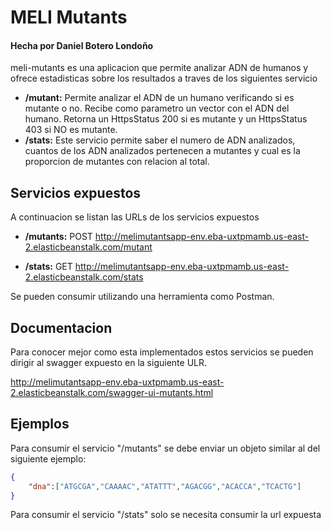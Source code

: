 # MELI Mutants
#### Hecha por Daniel Botero Londoño
meli-mutants es una aplicacion que permite analizar ADN de humanos 
y ofrece estadisticas sobre los resultados a traves de los siguientes servicio

* **/mutant:** Permite analizar el ADN de un humano verificando si es mutante o no. Recibe como parametro un vector con el ADN del humano. Retorna un HttpsStatus 200 si es mutante y un HttpsStatus 403 si NO es mutante.
* **/stats:** Este servicio permite saber el numero de ADN analizados, cuantos de los ADN analizados pertenecen a mutantes y cual es la proporcion de mutantes con relacion al total.

## Servicios expuestos

A continuacion se listan las URLs de los servicios expuestos 

* **/mutants:** POST http://melimutantsapp-env.eba-uxtpmamb.us-east-2.elasticbeanstalk.com/mutant

* **/stats:** GET http://melimutantsapp-env.eba-uxtpmamb.us-east-2.elasticbeanstalk.com/stats


Se pueden consumir utilizando una herramienta como Postman.

## Documentacion

Para conocer mejor como esta implementados estos servicios se pueden dirigir
al swagger expuesto en la siguiente ULR.  

http://melimutantsapp-env.eba-uxtpmamb.us-east-2.elasticbeanstalk.com/swagger-ui-mutants.html

## Ejemplos

Para consumir el servicio "/mutants" se debe enviar un objeto similar al del siguiente ejemplo:

```json
{
    "dna":["ATGCGA","CAAAAC","ATATTT","AGACGG","ACACCA","TCACTG"]
}
```

Para consumir el servicio "/stats" solo se necesita consumir la url expuesta
